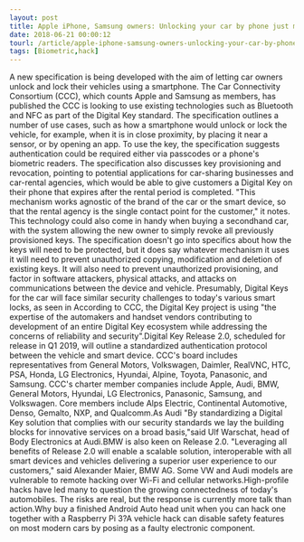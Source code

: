 ```yaml
---
layout: post
title: Apple iPhone, Samsung owners: Unlocking your car by phone just moved step closer
date: 2018-06-21 00:00:12
tourl: /article/apple-iphone-samsung-owners-unlocking-your-car-by-phone-just-moved-step-closer/
tags: [Biometric,hack]
---
```

A new specification is being developed with the aim of letting car owners unlock and lock their vehicles using a smartphone. The Car Connectivity Consortium (CCC), which counts Apple and Samsung as members, has published the CCC is looking to use existing technologies such as Bluetooth and NFC as part of the Digital Key standard. The specification outlines a number of use cases, such as how a smartphone would unlock or lock the vehicle, for example, when it is in close proximity, by placing it near a sensor, or by opening an app. To use the key, the specification suggests authentication could be required either via passcodes or a phone's biometric readers. The specification also discusses key provisioning and revocation, pointing to potential applications for car-sharing businesses and car-rental agencies, which would be able to give customers a Digital Key on their phone that expires after the rental period is completed. "This mechanism works agnostic of the brand of the car or the smart device, so that the rental agency is the single contact point for the customer," it notes. This technology could also come in handy when buying a secondhand car, with the system allowing the new owner to simply revoke all previously provisioned keys. The specification doesn't go into specifics about how the keys will need to be protected, but it does say whatever mechanism it uses it will need to prevent unauthorized copying, modification and deletion of existing keys. It will also need to prevent unauthorized provisioning, and factor in software attackers, physical attacks, and attacks on communications between the device and vehicle. Presumably, Digital Keys for the car will face similar security challenges to today's various smart locks, as seen in According to CCC, the Digital Key project is using "the expertise of the automakers and handset vendors contributing to development of an entire Digital Key ecosystem while addressing the concerns of reliability and security".Digital Key Release 2.0, scheduled for release in Q1 2019, will outline a standardized authentication protocol between the vehicle and smart device. CCC's board includes representatives from General Motors, Volkswagen, Daimler, RealVNC, HTC, PSA, Honda, LG Electronics, Hyundai, Alpine, Toyota, Panasonic, and Samsung. CCC's charter member companies include Apple, Audi, BMW, General Motors, Hyundai, LG Electronics, Panasonic, Samsung, and Volkswagen. Core members include Alps Electric, Continental Automotive, Denso, Gemalto, NXP, and Qualcomm.As Audi "By standardizing a Digital Key solution that complies with our security standards we lay the building blocks for innovative services on a broad basis,"said Ulf Warschat, head of Body Electronics at Audi.BMW is also keen on Release 2.0. "Leveraging all benefits of Release 2.0 will enable a scalable solution, interoperable with all smart devices and vehicles delivering a superior user experience to our customers," said Alexander Maier, BMW AG. Some VW and Audi models are vulnerable to remote hacking over Wi-Fi and cellular networks.High-profile hacks have led many to question the growing connectedness of today's automobiles. The risks are real, but the response is currently more talk than action.Why buy a finished Android Auto head unit when you can hack one together with a Raspberry Pi 3?A vehicle hack can disable safety features on most modern cars by posing as a faulty electronic component.